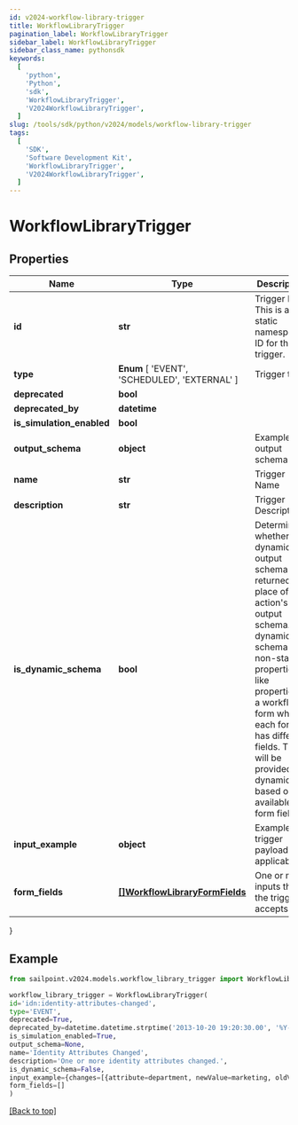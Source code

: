 ```yaml
---
id: v2024-workflow-library-trigger
title: WorkflowLibraryTrigger
pagination_label: WorkflowLibraryTrigger
sidebar_label: WorkflowLibraryTrigger
sidebar_class_name: pythonsdk
keywords:
  [
    'python',
    'Python',
    'sdk',
    'WorkflowLibraryTrigger',
    'V2024WorkflowLibraryTrigger',
  ]
slug: /tools/sdk/python/v2024/models/workflow-library-trigger
tags:
  [
    'SDK',
    'Software Development Kit',
    'WorkflowLibraryTrigger',
    'V2024WorkflowLibraryTrigger',
  ]
---
```


# WorkflowLibraryTrigger

## Properties

| Name | Type | Description | Notes |
| --- | --- | --- | --- |
| **id** | **str** | Trigger ID. This is a static namespaced ID for the trigger. | [optional] |
| **type** | **Enum** [ 'EVENT', 'SCHEDULED', 'EXTERNAL' ] | Trigger type | [optional] |
| **deprecated** | **bool** |  | [optional] |
| **deprecated_by** | **datetime** |  | [optional] |
| **is_simulation_enabled** | **bool** |  | [optional] |
| **output_schema** | **object** | Example output schema | [optional] |
| **name** | **str** | Trigger Name | [optional] |
| **description** | **str** | Trigger Description | [optional] |
| **is_dynamic_schema** | **bool** | Determines whether the dynamic output schema is returned in place of the action's output schema. The dynamic schema lists non-static properties, like properties of a workflow form where each form has different fields. These will be provided dynamically based on available form fields. | [optional] [default to False] |
| **input_example** | **object** | Example trigger payload if applicable | [optional] |
| **form_fields** | [**[]WorkflowLibraryFormFields**](workflow-library-form-fields) | One or more inputs that the trigger accepts | [optional] |

}

## Example

```python
from sailpoint.v2024.models.workflow_library_trigger import WorkflowLibraryTrigger

workflow_library_trigger = WorkflowLibraryTrigger(
id='idn:identity-attributes-changed',
type='EVENT',
deprecated=True,
deprecated_by=datetime.datetime.strptime('2013-10-20 19:20:30.00', '%Y-%m-%d %H:%M:%S.%f'),
is_simulation_enabled=True,
output_schema=None,
name='Identity Attributes Changed',
description='One or more identity attributes changed.',
is_dynamic_schema=False,
input_example={changes=[{attribute=department, newValue=marketing, oldValue=sales}, {attribute=manager, newValue={id=ee769173319b41d19ccec6c235423236c, name=mean.guy, type=IDENTITY}, oldValue={id=ee769173319b41d19ccec6c235423237b, name=nice.guy, type=IDENTITY}}, {attribute=email, newValue=john.doe@gmail.com, oldValue=john.doe@hotmail.com}], identity={id=ee769173319b41d19ccec6cea52f237b, name=john.doe, type=IDENTITY}},
form_fields=[]
)

```

[[Back to top]](#)
